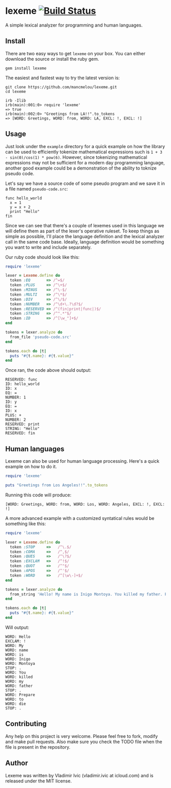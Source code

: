 lexeme   [![Build Status](https://travis-ci.org/mancmelou/lexeme.png)](https://travis-ci.org/mancmelou/lexeme)
======
A simple lexical analyzer for programming and human languages.

Install
-------
There are two easy ways to get `lexeme` on your box. You can either download the source or install the ruby gem. 

    gem install lexeme

The easiest and fastest way to try the latest version is:

    git clone https://github.com/mancmelou/lexeme.git
    cd lexeme
    
    irb -Ilib 
    irb(main):001:0> require 'lexeme'
    => true
    irb(main):002:0> "Greetings from LA!!".to_tokens
    => [WORD: Greetings, WORD: from, WORD: LA, EXCL: !, EXCL: !]
    
Usage
-----
Just look under the `example` directory for a quick example on how the library can be used to efficiently 
tokenize mathematical expressions such is `1 + 3 - sin(0)/cos(1) * pow(6)`. However, since tokenizing 
mathematical expressions may not be sufficient for a modern day programming language, another good example
could be a demonstration of the ability to toknize pseudo code.

Let's say we have a source code of some pseudo program and we save it in a file named `pseudo-code.src`:

    func hello_world
      x = 1
      y = x + 2
      print "Hello"
    fin

Since we can see that there's a couple of lexemes used in this language we will define them as part 
of the lexer's operative ruleset. To keep things as simple as possible, I'll place
the language definition and the lexical analyzer call in the same code base. 
Ideally, language definition would be something you want to write and include separately. 

Our ruby code should look like this:

```ruby
require 'lexeme'

lexer = Lexeme.define do
  token :EQ       => /^=$/
  token :PLUS     => /^\+$/
  token :MINUS    => /^\-$/
  token :MULTI    => /^\*$/
  token :DIV      => /^\/$/
  token :NUMBER   => /^\d+\.?\d?$/
  token :RESERVED => /^(fin|print|func|)$/
  token :STRING   => /^".*"$/
  token :ID       => /^[\w_"]+$/ 
end

tokens = lexer.analyze do 
  from_file 'pseudo-code.src'
end

tokens.each do |t|
  puts "#{t.name}: #{t.value}"
end
```

Once ran, the code above should output:

    RESERVED: func
    ID: hello_world
    ID: x
    EQ: =
    NUMBER: 1
    ID: y
    EQ: =
    ID: x
    PLUS: +
    NUMBER: 2
    RESERVED: print
    STRING: "Hello"
    RESERVED: fin

Human languages 
---------------
Lexeme can also be used for human language processing. Here's a quick example on how to do it.

```ruby
require 'lexeme'

puts "Greetings from Los Angeles!!".to_tokens
```

Running this code will produce:

    [WORD: Greetings, WORD: from, WORD: Los, WORD: Angeles, EXCL: !, EXCL: !]

A more advanced example with a customized syntatical rules would be something like this:

```ruby
require 'lexeme'

lexer = Lexeme.define do
  token :STOP     =>   /^\.$/
  token :COMA     =>   /^,$/
  token :QUES     =>   /^\?$/
  token :EXCLAM   =>   /^!$/
  token :QUOT     =>   /^"$/
  token :APOS     =>   /^'$/
  token :WORD     =>   /^[\w\-]+$/
end 

tokens = lexer.analyze do
  from_string 'Hello! My name is Inigo Montoya. You killed my father. Prepare to die.'
end

tokens.each do |t|
  puts "#{t.name}: #{t.value}"
end
```

Will output: 

    WORD: Hello
    EXCLAM: !
    WORD: My
    WORD: name
    WORD: is
    WORD: Inigo
    WORD: Montoya
    STOP: .
    WORD: You
    WORD: killed
    WORD: my
    WORD: father
    STOP: .
    WORD: Prepare
    WORD: to
    WORD: die
    STOP: .

Contributing
------------
Any help on this project is very welcome. Please feel free to fork, modify and 
make pull requests. Also make sure you check the TODO file when the file is present in the repository. 

Author
------
Lexeme was written by Vladimir Ivic (vladimir.ivic at icloud.com) and is
released under the MIT license.

